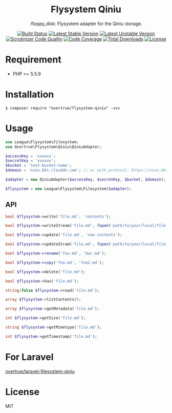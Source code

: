 <h1 align="center">Flysystem Qiniu</h1>

<p align="center">:floppy_disk: Flysystem adapter for the Qiniu storage.</p>

<p align="center">
<a href="https://travis-ci.org/overtrue/flysystem-qiniu"><img src="https://travis-ci.org/overtrue/flysystem-qiniu.svg?branch=master" alt="Build Status"></a>
<a href="https://packagist.org/packages/overtrue/flysystem-qiniu"><img src="https://poser.pugx.org/overtrue/flysystem-qiniu/v/stable.svg" alt="Latest Stable Version"></a>
<a href="https://packagist.org/packages/overtrue/flysystem-qiniu"><img src="https://poser.pugx.org/overtrue/flysystem-qiniu/v/unstable.svg" alt="Latest Unstable Version"></a>
<a href="https://scrutinizer-ci.com/g/overtrue/flysystem-qiniu/?branch=master"><img src="https://scrutinizer-ci.com/g/overtrue/flysystem-qiniu/badges/quality-score.png?b=master" alt="Scrutinizer Code Quality"></a>
<a href="https://scrutinizer-ci.com/g/overtrue/flysystem-qiniu/?branch=master"><img src="https://scrutinizer-ci.com/g/overtrue/flysystem-qiniu/badges/coverage.png?b=master" alt="Code Coverage"></a>
<a href="https://packagist.org/packages/overtrue/flysystem-qiniu"><img src="https://poser.pugx.org/overtrue/flysystem-qiniu/downloads" alt="Total Downloads"></a>
<a href="https://packagist.org/packages/overtrue/flysystem-qiniu"><img src="https://poser.pugx.org/overtrue/flysystem-qiniu/license" alt="License"></a>
</p>


# Requirement

- PHP >= 5.5.9

# Installation

```shell
$ composer require "overtrue/flysystem-qiniu" -vvv
```

# Usage

```php
use League\Flysystem\Filesystem;
use Overtrue\Flysystem\Qiniu\QiniuAdapter;

$accessKey = 'xxxxxx';
$secretKey = 'xxxxxx';
$bucket = 'test-bucket-name';
$domain = 'xxxx.bkt.clouddn.com'; // or with protocol: https://xxxx.bkt.clouddn.com

$adapter = new QiniuAdapter($accessKey, $secretKey, $bucket, $domain);

$flysystem = new League\Flysystem\Filesystem($adapter);

```

## API

```php
bool $flysystem->write('file.md', 'contents');

bool $flysystem->writeStream('file.md', fopen('path/to/your/local/file.jpg', 'r'));

bool $flysystem->update('file.md', 'new contents');

bool $flysystem->updateStram('file.md', fopen('path/to/your/local/file.jpg', 'r'));

bool $flysystem->rename('foo.md', 'bar.md');

bool $flysystem->copy('foo.md', 'foo2.md');

bool $flysystem->delete('file.md');

bool $flysystem->has('file.md');

string|false $flysystem->read('file.md');

array $flysystem->listContents();

array $flysystem->getMetadata('file.md');

int $flysystem->getSize('file.md');

string $flysystem->getMimetype('file.md');

int $flysystem->getTimestamp('file.md');

```

# For Laravel

[overtrue/laravel-filesystem-qiniu](https://github.com/overtrue/laravel-filesystem-qiniu)

# License

MIT

